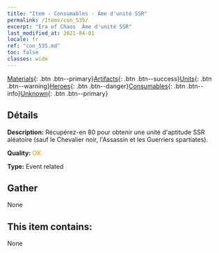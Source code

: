 ```yaml
---
title: "Item - Consumables - Âme d'unité SSR"
permalink: /Items/con_535/
excerpt: "Era of Chaos  Âme d'unité SSR"
last_modified_at: 2021-04-01
locale: fr
ref: "con_535.md"
toc: false
classes: wide
---
```

 [Materials](/fr/Items/){: .btn .btn--primary}[Artifacts](/fr/Items/Artifacts/){: .btn .btn--success}[Units](/fr/Items/Units/){: .btn .btn--warning}[Heroes](/fr/Items/Heroes/){: .btn .btn--danger}[Consumables](/fr/Items/Consumables/){: .btn .btn--info}[Unknown](/fr/Items/Unknown/){: .btn .btn--primary}

## Détails
 **Description:** Récupérez-en 80 pour obtenir une unité d'aptitude SSR aléatoire (sauf le Chevalier noir, l'Assassin et les Guerriers spartiates).

 **Quality:** <span style="color: #FF8C00">OK</span>

 **Type:** Event related

## Gather

  None

## This item contains:

  None

